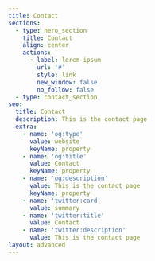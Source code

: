 ```yaml
---
title: Contact
sections:
  - type: hero_section
    title: Contact
    align: center
    actions:
      - label: lorem-ipsum
        url: '#'
        style: link
        new_window: false
        no_follow: false
  - type: contact_section
seo:
  title: Contact
  description: This is the contact page
  extra:
    - name: 'og:type'
      value: website
      keyName: property
    - name: 'og:title'
      value: Contact
      keyName: property
    - name: 'og:description'
      value: This is the contact page
      keyName: property
    - name: 'twitter:card'
      value: summary
    - name: 'twitter:title'
      value: Contact
    - name: 'twitter:description'
      value: This is the contact page
layout: advanced
---
```

